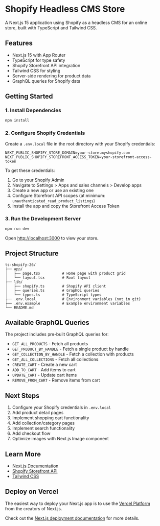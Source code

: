 # Shopify Headless CMS Store

A Next.js 15 application using Shopify as a headless CMS for an online store, built with TypeScript and Tailwind CSS.

## Features

- Next.js 15 with App Router
- TypeScript for type safety
- Shopify Storefront API integration
- Tailwind CSS for styling
- Server-side rendering for product data
- GraphQL queries for Shopify data

## Getting Started

### 1. Install Dependencies

```bash
npm install
```

### 2. Configure Shopify Credentials

Create a `.env.local` file in the root directory with your Shopify credentials:

```env
NEXT_PUBLIC_SHOPIFY_STORE_DOMAIN=your-store.myshopify.com
NEXT_PUBLIC_SHOPIFY_STOREFRONT_ACCESS_TOKEN=your-storefront-access-token
```

To get these credentials:

1. Go to your Shopify Admin
2. Navigate to Settings > Apps and sales channels > Develop apps
3. Create a new app or use an existing one
4. Configure Storefront API scopes (at minimum: `unauthenticated_read_product_listings`)
5. Install the app and copy the Storefront Access Token

### 3. Run the Development Server

```bash
npm run dev
```

Open [http://localhost:3000](http://localhost:3000) to view your store.

## Project Structure

```
ts-shopify-26/
├── app/
│   ├── page.tsx          # Home page with product grid
│   └── layout.tsx        # Root layout
├── lib/
│   ├── shopify.ts        # Shopify API client
│   ├── queries.ts        # GraphQL queries
│   └── types.ts          # TypeScript types
├── .env.local            # Environment variables (not in git)
├── .env.example          # Example environment variables
└── README.md
```

## Available GraphQL Queries

The project includes pre-built GraphQL queries for:

- `GET_ALL_PRODUCTS` - Fetch all products
- `GET_PRODUCT_BY_HANDLE` - Fetch a single product by handle
- `GET_COLLECTION_BY_HANDLE` - Fetch a collection with products
- `GET_ALL_COLLECTIONS` - Fetch all collections
- `CREATE_CART` - Create a new cart
- `ADD_TO_CART` - Add items to cart
- `UPDATE_CART` - Update cart items
- `REMOVE_FROM_CART` - Remove items from cart

## Next Steps

1. Configure your Shopify credentials in `.env.local`
2. Add product detail pages
3. Implement shopping cart functionality
4. Add collection/category pages
5. Implement search functionality
6. Add checkout flow
7. Optimize images with Next.js Image component

## Learn More

- [Next.js Documentation](https://nextjs.org/docs)
- [Shopify Storefront API](https://shopify.dev/docs/api/storefront)
- [Tailwind CSS](https://tailwindcss.com/docs)

## Deploy on Vercel

The easiest way to deploy your Next.js app is to use the [Vercel Platform](https://vercel.com/new?utm_medium=default-template&filter=next.js&utm_source=create-next-app&utm_campaign=create-next-app-readme) from the creators of Next.js.

Check out the [Next.js deployment documentation](https://nextjs.org/docs/app/building-your-application/deploying) for more details.
